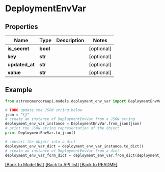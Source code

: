 # DeploymentEnvVar


## Properties
Name | Type | Description | Notes
------------ | ------------- | ------------- | -------------
**is_secret** | **bool** |  | [optional] 
**key** | **str** |  | [optional] 
**updated_at** | **str** |  | [optional] 
**value** | **str** |  | [optional] 

## Example

```python
from astronomercoreapi.models.deployment_env_var import DeploymentEnvVar

# TODO update the JSON string below
json = "{}"
# create an instance of DeploymentEnvVar from a JSON string
deployment_env_var_instance = DeploymentEnvVar.from_json(json)
# print the JSON string representation of the object
print DeploymentEnvVar.to_json()

# convert the object into a dict
deployment_env_var_dict = deployment_env_var_instance.to_dict()
# create an instance of DeploymentEnvVar from a dict
deployment_env_var_form_dict = deployment_env_var.from_dict(deployment_env_var_dict)
```
[[Back to Model list]](../README.md#documentation-for-models) [[Back to API list]](../README.md#documentation-for-api-endpoints) [[Back to README]](../README.md)


